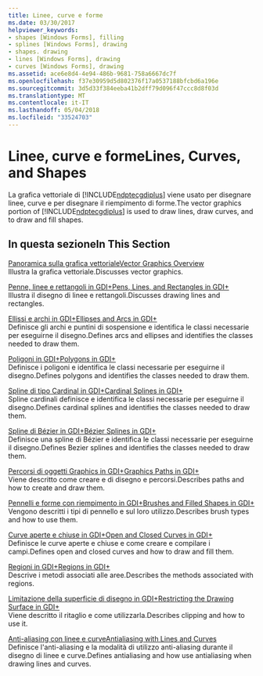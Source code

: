 ```yaml
---
title: Linee, curve e forme
ms.date: 03/30/2017
helpviewer_keywords:
- shapes [Windows Forms], filling
- splines [Windows Forms], drawing
- shapes. drawing
- lines [Windows Forms], drawing
- curves [Windows Forms], drawing
ms.assetid: ace6e8d4-4e94-486b-9681-758a6667dc7f
ms.openlocfilehash: f37e30959d5d802376f17a0537188bfcbd6a196e
ms.sourcegitcommit: 3d5d33f384eeba41b2dff79d096f47ccc8d8f03d
ms.translationtype: MT
ms.contentlocale: it-IT
ms.lasthandoff: 05/04/2018
ms.locfileid: "33524703"
---
```

# <a name="lines-curves-and-shapes"></a><span data-ttu-id="f5ab3-102">Linee, curve e forme</span><span class="sxs-lookup"><span data-stu-id="f5ab3-102">Lines, Curves, and Shapes</span></span>
<span data-ttu-id="f5ab3-103">La grafica vettoriale di [!INCLUDE[ndptecgdiplus](../../../../includes/ndptecgdiplus-md.md)] viene usato per disegnare linee, curve e per disegnare il riempimento di forme.</span><span class="sxs-lookup"><span data-stu-id="f5ab3-103">The vector graphics portion of [!INCLUDE[ndptecgdiplus](../../../../includes/ndptecgdiplus-md.md)] is used to draw lines, draw curves, and to draw and fill shapes.</span></span>  
  
## <a name="in-this-section"></a><span data-ttu-id="f5ab3-104">In questa sezione</span><span class="sxs-lookup"><span data-stu-id="f5ab3-104">In This Section</span></span>  
 [<span data-ttu-id="f5ab3-105">Panoramica sulla grafica vettoriale</span><span class="sxs-lookup"><span data-stu-id="f5ab3-105">Vector Graphics Overview</span></span>](../../../../docs/framework/winforms/advanced/vector-graphics-overview.md)  
 <span data-ttu-id="f5ab3-106">Illustra la grafica vettoriale.</span><span class="sxs-lookup"><span data-stu-id="f5ab3-106">Discusses vector graphics.</span></span>  
  
 [<span data-ttu-id="f5ab3-107">Penne, linee e rettangoli in GDI+</span><span class="sxs-lookup"><span data-stu-id="f5ab3-107">Pens, Lines, and Rectangles in GDI+</span></span>](../../../../docs/framework/winforms/advanced/pens-lines-and-rectangles-in-gdi.md)  
 <span data-ttu-id="f5ab3-108">Illustra il disegno di linee e rettangoli.</span><span class="sxs-lookup"><span data-stu-id="f5ab3-108">Discusses drawing lines and rectangles.</span></span>  
  
 [<span data-ttu-id="f5ab3-109">Ellissi e archi in GDI+</span><span class="sxs-lookup"><span data-stu-id="f5ab3-109">Ellipses and Arcs in GDI+</span></span>](../../../../docs/framework/winforms/advanced/ellipses-and-arcs-in-gdi.md)  
 <span data-ttu-id="f5ab3-110">Definisce gli archi e puntini di sospensione e identifica le classi necessarie per eseguirne il disegno.</span><span class="sxs-lookup"><span data-stu-id="f5ab3-110">Defines arcs and ellipses and identifies the classes needed to draw them.</span></span>  
  
 [<span data-ttu-id="f5ab3-111">Poligoni in GDI+</span><span class="sxs-lookup"><span data-stu-id="f5ab3-111">Polygons in GDI+</span></span>](../../../../docs/framework/winforms/advanced/polygons-in-gdi.md)  
 <span data-ttu-id="f5ab3-112">Definisce i poligoni e identifica le classi necessarie per eseguirne il disegno.</span><span class="sxs-lookup"><span data-stu-id="f5ab3-112">Defines polygons and identifies the classes needed to draw them.</span></span>  
  
 [<span data-ttu-id="f5ab3-113">Spline di tipo Cardinal in GDI+</span><span class="sxs-lookup"><span data-stu-id="f5ab3-113">Cardinal Splines in GDI+</span></span>](../../../../docs/framework/winforms/advanced/cardinal-splines-in-gdi.md)  
 <span data-ttu-id="f5ab3-114">Spline cardinali definisce e identifica le classi necessarie per eseguirne il disegno.</span><span class="sxs-lookup"><span data-stu-id="f5ab3-114">Defines cardinal splines and identifies the classes needed to draw them.</span></span>  
  
 [<span data-ttu-id="f5ab3-115">Spline di Bézier in GDI+</span><span class="sxs-lookup"><span data-stu-id="f5ab3-115">Bézier Splines in GDI+</span></span>](../../../../docs/framework/winforms/advanced/bezier-splines-in-gdi.md)  
 <span data-ttu-id="f5ab3-116">Definisce una spline di Bézier e identifica le classi necessarie per eseguirne il disegno.</span><span class="sxs-lookup"><span data-stu-id="f5ab3-116">Defines Bezier splines and identifies the classes needed to draw them.</span></span>  
  
 [<span data-ttu-id="f5ab3-117">Percorsi di oggetti Graphics in GDI+</span><span class="sxs-lookup"><span data-stu-id="f5ab3-117">Graphics Paths in GDI+</span></span>](../../../../docs/framework/winforms/advanced/graphics-paths-in-gdi.md)  
 <span data-ttu-id="f5ab3-118">Viene descritto come creare e di disegno e percorsi.</span><span class="sxs-lookup"><span data-stu-id="f5ab3-118">Describes paths and how to create and draw them.</span></span>  
  
 [<span data-ttu-id="f5ab3-119">Pennelli e forme con riempimento in GDI+</span><span class="sxs-lookup"><span data-stu-id="f5ab3-119">Brushes and Filled Shapes in GDI+</span></span>](../../../../docs/framework/winforms/advanced/brushes-and-filled-shapes-in-gdi.md)  
 <span data-ttu-id="f5ab3-120">Vengono descritti i tipi di pennello e sul loro utilizzo.</span><span class="sxs-lookup"><span data-stu-id="f5ab3-120">Describes brush types and how to use them.</span></span>  
  
 [<span data-ttu-id="f5ab3-121">Curve aperte e chiuse in GDI+</span><span class="sxs-lookup"><span data-stu-id="f5ab3-121">Open and Closed Curves in GDI+</span></span>](../../../../docs/framework/winforms/advanced/open-and-closed-curves-in-gdi.md)  
 <span data-ttu-id="f5ab3-122">Definisce le curve aperte e chiuse e come creare e compilare i campi.</span><span class="sxs-lookup"><span data-stu-id="f5ab3-122">Defines open and closed curves and how to draw and fill them.</span></span>  
  
 [<span data-ttu-id="f5ab3-123">Regioni in GDI+</span><span class="sxs-lookup"><span data-stu-id="f5ab3-123">Regions in GDI+</span></span>](../../../../docs/framework/winforms/advanced/regions-in-gdi.md)  
 <span data-ttu-id="f5ab3-124">Descrive i metodi associati alle aree.</span><span class="sxs-lookup"><span data-stu-id="f5ab3-124">Describes the methods associated with regions.</span></span>  
  
 [<span data-ttu-id="f5ab3-125">Limitazione della superficie di disegno in GDI+</span><span class="sxs-lookup"><span data-stu-id="f5ab3-125">Restricting the Drawing Surface in GDI+</span></span>](../../../../docs/framework/winforms/advanced/restricting-the-drawing-surface-in-gdi.md)  
 <span data-ttu-id="f5ab3-126">Viene descritto il ritaglio e come utilizzarla.</span><span class="sxs-lookup"><span data-stu-id="f5ab3-126">Describes clipping and how to use it.</span></span>  
  
 [<span data-ttu-id="f5ab3-127">Anti-aliasing con linee e curve</span><span class="sxs-lookup"><span data-stu-id="f5ab3-127">Antialiasing with Lines and Curves</span></span>](../../../../docs/framework/winforms/advanced/antialiasing-with-lines-and-curves.md)  
 <span data-ttu-id="f5ab3-128">Definisce l'anti-aliasing e la modalità di utilizzo anti-aliasing durante il disegno di linee e curve.</span><span class="sxs-lookup"><span data-stu-id="f5ab3-128">Defines antialiasing and how use antialiasing when drawing lines and curves.</span></span>
